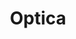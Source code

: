 ---
title: "Optica"
url: /ciudad-autonoma-de-buenos-aires/optica-avenida-asamblea/
shop: Optiker
---